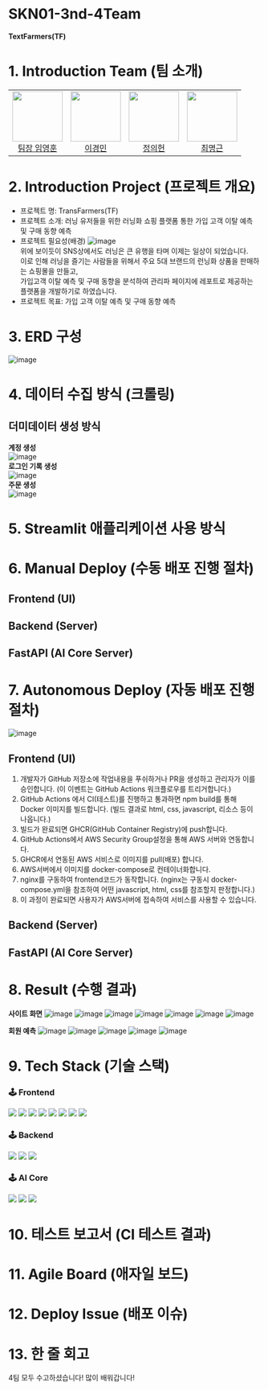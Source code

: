 # SKN01-3nd-4Team
**TextFarmers(TF)**

# 1. Introduction Team (팀 소개)
<table align=center>
  <tbody>
    <tr>
      <td align="center">
        <div>
          <img src="https://github.com/user-attachments/assets/7cbbcc77-39de-4dc6-be12-a2879ce15a0b"width="100px;"height="100px;" alt=""/>
          <a href="https://github.com/yhoon3002"><div align=center>팀장 임영훈</div></a>
        </div>
      </td>
      <td align="center">
        <div>
          <img src="https://github.com/user-attachments/assets/c7df2eb9-d897-4acc-87a9-3cdbca2863a6"width="100px;"height="100px;"" alt=""/>
          <a href="https://github.com/2kilometer"><div align=center>이경민</div></a>
        </div>
      </td>
      <td align="center">
        <div>
          <img src="https://github.com/user-attachments/assets/4d97616d-34b6-4495-aa18-dc1bb2733d4a"width="100px;"height="100px;" alt=""/>
          <a href="https://github.com/JUNGUIHEON"><div align=center>정의헌</div></a>
        </div>
      </td>
      <td align="center">
        <div>
          <img src="https://github.com/user-attachments/assets/c6970ea6-9c4d-4cc9-ba64-89db9bfe586f"width="100px;"height="100px;" alt=""/>
          <a href="https://github.com/RUVIST"><div align=center>최명근</div></a>
        </div>
      </td>
    </tr>
  </tbody>
</table>

# 2. Introduction Project (프로젝트 개요)
- 프로젝트 명: TransFarmers(TF)
- 프로젝트 소개: 러닝 유저들을 위한 러닝화 쇼핑 플랫폼 통한 가입 고객 이탈 예측 및 구매 동향 예측
- 프로젝트 필요성(배경)
 ![image](https://github.com/user-attachments/assets/437f0572-0be7-4849-a690-fa9a259a98a0)</br>
위에 보이듯이 SNS상에서도 러닝은 큰 유행을 타며 이제는 일상이 되었습니다.</br>
이로 인해 러닝을 즐기는 사람들을 위해서 주요 5대 브랜드의 런닝화 상품을 판매하는 쇼핑몰을 만들고,</br>
가입고객 이탈 예측 및 구매 동향을 분석하여 관리파 페이지에 레포트로 제공하는 플랫폼을 개발하기로 하였습니다.
- 프로젝트 목표: 가입 고객 이탈 예측 및 구매 동향 예측


# 3. ERD 구성
![image](https://github.com/user-attachments/assets/f5dafd4b-5ead-4b75-91c6-c00e7c5f16ec)

# 4. 데이터 수집 방식 (크롤링)
## 더미데이터 생성 방식
**계정 생성**</br>
![image](https://github.com/user-attachments/assets/4e395179-bae0-4643-954a-09270f696573)</br>
**로그인 기록 생성**</br>
![image](https://github.com/user-attachments/assets/37f684fe-03d5-411a-ad32-8b830eac1e34)</br>
**주문 생성**</br>
![image](https://github.com/user-attachments/assets/56cdf0c6-366c-4900-b937-9bb92c845f17)</br>

# 5. Streamlit 애플리케이션 사용 방식

# 6. Manual Deploy (수동 배포 진행 절차)

## Frontend (UI)

## Backend (Server)

## FastAPI (AI Core Server)

# 7. Autonomous Deploy (자동 배포 진행 절차)
![image](https://github.com/user-attachments/assets/612d28ce-3f5d-4816-85d3-2269029b16f1)

## Frontend (UI)
1. 개발자가 GitHub 저장소에 작업내용을 푸쉬하거나 PR을 생성하고 관리자가 이를 승인합니다. (이 이벤트는 GitHub Actions 워크플로우를 트리거합니다.)
2. GitHub Actions 에서 CI(테스트)를 진행하고 통과하면 npm build를 통해 Docker 이미지를 빌드합니다. (빌드 결과로 html, css, javascript, 리소스 등이 나옵니다.)
3. 빌드가 완료되면 GHCR(GitHub Container Registry)에 push합니다.
4. GitHub Actions에서 AWS Security Group설정을 통해 AWS 서버와 연동합니다.
5. GHCR에서 연동된 AWS 서비스로 이미지를 pull(배포) 합니다.
6. AWS서버에서 이미지를 docker-compose로 컨테이너화합니다.
7. nginx를 구동하여 frontend코드가 동작합니다. (nginx는 구동시 docker-compose.yml을 참조하여 어떤 javascript, html, css를 참조할지 판정합니다.)
8. 이 과정이 완료되면 사용자가 AWS서버에 접속하여 서비스를 사용할 수 있습니다.

## Backend (Server)

## FastAPI (AI Core Server)

# 8. Result (수행 결과)

**사이트 화면**
![image](https://github.com/user-attachments/assets/83f21247-56f8-41d8-ab75-1197fa020d03)
![image](https://github.com/user-attachments/assets/cd8d817f-5fe2-41bc-9f3f-8c4112efba4e)
![image](https://github.com/user-attachments/assets/faa7942a-0d82-45de-b6b1-e9d6c6c4da35)
![image](https://github.com/user-attachments/assets/386da3c1-478d-427d-8e9e-d70c34898af7)
![image](https://github.com/user-attachments/assets/c64c8885-23ed-4093-be4e-f051b3586627)
![image](https://github.com/user-attachments/assets/8bbf74bc-3c9b-433f-9c71-0b6e63a3bb9b)
![image](https://github.com/user-attachments/assets/bd147f60-458f-4353-bb61-f780b8871ba2)


**회원 예측**
![image](https://github.com/user-attachments/assets/f3d259ef-a6d3-4558-9766-9a15fca97e97)
![image](https://github.com/user-attachments/assets/1913abfc-e505-41d2-872b-dee1fcaebde8)
![image](https://github.com/user-attachments/assets/f4970285-4242-4bfa-a107-2ec114ae76e2)
![image](https://github.com/user-attachments/assets/25ed50c0-76a3-4fb6-be93-c6e4dde1a708)
![image](https://github.com/user-attachments/assets/cf0a1767-2ab7-4d79-820e-06c80b0cf756)


# 9. Tech Stack (기술 스택)
<div align=left><h3>🕹️ Frontend</div>
<div align=left>
  <img src="https://img.shields.io/badge/Vue.js-4FC08D?style=for-the-badge&logo=Vue.js&logoColor=white">
  <img src="https://img.shields.io/badge/Vuetify-1867C0?style=for-the-badge&logo=Vuetify&logoColor=white">
  <img src="https://img.shields.io/badge/JavaScript-F7DF1E?style=for-the-badge&logo=JavaScript&logoColor=white">
  <img src="https://img.shields.io/badge/TypeScript-3178C6?style=for-the-badge&logo=TypeScript&logoColor=white">
  <img src="https://img.shields.io/badge/D3.js-F9A03C?style=for-the-badge&logo=D3.js&logoColor=white">
  <img src="https://img.shields.io/badge/Axios-5A29E4?style=for-the-badge&logo=Axios&logoColor=white">
  <img src="https://img.shields.io/badge/GitHub Actions-2088FF?style=for-the-badge&logo=GitHub Actions&logoColor=white">
  <img src="https://img.shields.io/badge/GitHub Runner-2088FF?style=for-the-badge&logo=GitHub Runner&logoColor=white">
</div>

<div align=left><h3>🕹️ Backend</div>
<div aling=left>
  <img src="https://img.shields.io/badge/Django-092E20?style=for-the-badge&logo=Django&logoColor=white">
  <img src="https://img.shields.io/badge/MySQL-4479A1?style=for-the-badge&logo=MySQL&logoColor=white">
  <img src="https://img.shields.io/badge/Docker-2496ED?style=for-the-badge&logo=Docker&logoColor=white">
</div>

<div align=left><h3>🕹️ AI Core</div>
<div align=left>
  <img src="https://img.shields.io/badge/FastAPI-009688?style=for-the-badge&logo=FastAPI&logoColor=white">
  <img src="https://img.shields.io/badge/TensorFlow-FF6F00?style=for-the-badge&logo=TensorFlow&logoColor=white">
  <img src="https://img.shields.io/badge/Python-3776AB?style=for-the-badge&logo=Python&logoColor=white">
</div>
  
# 10. 테스트 보고서 (CI 테스트 결과)

# 11. Agile Board (애자일 보드)

# 12. Deploy Issue (배포 이슈)

# 13. 한 줄 회고
4팀 모두 수고하셨습니다! 많이 배워갑니다!


